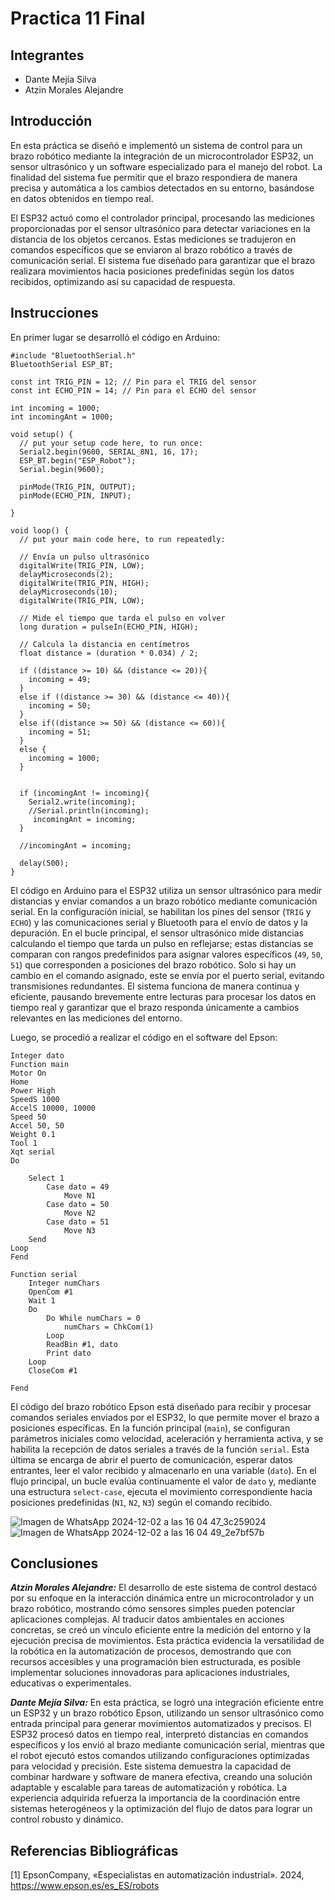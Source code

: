 # Practica 11 Final

## Integrantes

- Dante Mejía Silva
- Atzin Morales Alejandre

## Introducción

En esta práctica se diseñó e implementó un sistema de control para un brazo robótico mediante la integración de un microcontrolador ESP32, un sensor ultrasónico y un software especializado para el manejo del robot. La finalidad del sistema fue permitir que el brazo respondiera de manera precisa y automática a los cambios detectados en su entorno, basándose en datos obtenidos en tiempo real.

El ESP32 actuó como el controlador principal, procesando las mediciones proporcionadas por el sensor ultrasónico para detectar variaciones en la distancia de los objetos cercanos. Estas mediciones se tradujeron en comandos específicos que se enviaron al brazo robótico a través de comunicación serial. El sistema fue diseñado para garantizar que el brazo realizara movimientos hacia posiciones predefinidas según los datos recibidos, optimizando así su capacidad de respuesta.

## Instrucciones

En primer lugar se desarrolló el código en Arduino:
```
#include "BluetoothSerial.h"
BluetoothSerial ESP_BT;

const int TRIG_PIN = 12; // Pin para el TRIG del sensor
const int ECHO_PIN = 14; // Pin para el ECHO del sensor

int incoming = 1000;
int incomingAnt = 1000;

void setup() {
  // put your setup code here, to run once:
  Serial2.begin(9600, SERIAL_8N1, 16, 17);
  ESP_BT.begin("ESP_Robot");
  Serial.begin(9600);

  pinMode(TRIG_PIN, OUTPUT);
  pinMode(ECHO_PIN, INPUT);
  
}

void loop() {
  // put your main code here, to run repeatedly:
    
  // Envía un pulso ultrasónico
  digitalWrite(TRIG_PIN, LOW);
  delayMicroseconds(2);
  digitalWrite(TRIG_PIN, HIGH);
  delayMicroseconds(10);
  digitalWrite(TRIG_PIN, LOW);

  // Mide el tiempo que tarda el pulso en volver
  long duration = pulseIn(ECHO_PIN, HIGH);

  // Calcula la distancia en centímetros
  float distance = (duration * 0.034) / 2;  
    
  if ((distance >= 10) && (distance <= 20)){
    incoming = 49;
  }
  else if ((distance >= 30) && (distance <= 40)){
    incoming = 50;
  }
  else if((distance >= 50) && (distance <= 60)){
    incoming = 51;
  }
  else {
    incoming = 1000;
  }
  

  if (incomingAnt != incoming){
    Serial2.write(incoming);
    //Serial.println(incoming);
     incomingAnt = incoming;
  }
  
  //incomingAnt = incoming;
 
  delay(500);
}
```

El código en Arduino para el ESP32 utiliza un sensor ultrasónico para medir distancias y enviar comandos a un brazo robótico mediante comunicación serial. En la configuración inicial, se habilitan los pines del sensor (`TRIG` y `ECHO`) y las comunicaciones serial y Bluetooth para el envío de datos y la depuración. En el bucle principal, el sensor ultrasónico mide distancias calculando el tiempo que tarda un pulso en reflejarse; estas distancias se comparan con rangos predefinidos para asignar valores específicos (`49`, `50`, `51`) que corresponden a posiciones del brazo robótico. Solo si hay un cambio en el comando asignado, este se envía por el puerto serial, evitando transmisiones redundantes. El sistema funciona de manera continua y eficiente, pausando brevemente entre lecturas para procesar los datos en tiempo real y garantizar que el brazo responda únicamente a cambios relevantes en las mediciones del entorno.

Luego, se procedió a realizar el código en el software del Epson:
```
Integer dato
Function main
Motor On
Home
Power High
SpeedS 1000
AccelS 10000, 10000
Speed 50
Accel 50, 50
Weight 0.1
Tool 1
Xqt serial
Do
		
	Select 1
		Case dato = 49
			Move N1
		Case dato = 50
			Move N2
		Case dato = 51
			Move N3
	Send
Loop
Fend

Function serial
	Integer numChars
	OpenCom #1
	Wait 1
	Do
		Do While numChars = 0
			numChars = ChkCom(1)
		Loop
		ReadBin #1, dato
		Print dato
	Loop
	CloseCom #1
	
Fend
```

El código del brazo robótico Epson está diseñado para recibir y procesar comandos seriales enviados por el ESP32, lo que permite mover el brazo a posiciones específicas. En la función principal (`main`), se configuran parámetros iniciales como velocidad, aceleración y herramienta activa, y se habilita la recepción de datos seriales a través de la función `serial`. Esta última se encarga de abrir el puerto de comunicación, esperar datos entrantes, leer el valor recibido y almacenarlo en una variable (`dato`). En el flujo principal, un bucle evalúa continuamente el valor de `dato` y, mediante una estructura `select-case`, ejecuta el movimiento correspondiente hacia posiciones predefinidas (`N1`, `N2`, `N3`) según el comando recibido.

![Imagen de WhatsApp 2024-12-02 a las 16 04 47_3c259024](https://github.com/user-attachments/assets/499c1a39-e746-4f98-b141-8a0f3cf31cce)
![Imagen de WhatsApp 2024-12-02 a las 16 04 49_2e7bf57b](https://github.com/user-attachments/assets/069eaa99-346c-465f-83a3-f4b6345394f0)

## Conclusiones

***Atzin Morales Alejandre:*** 
El desarrollo de este sistema de control destacó por su enfoque en la interacción dinámica entre un microcontrolador y un brazo robótico, mostrando cómo sensores simples pueden potenciar aplicaciones complejas. Al traducir datos ambientales en acciones concretas, se creó un vínculo eficiente entre la medición del entorno y la ejecución precisa de movimientos. Esta práctica evidencia la versatilidad de la robótica en la automatización de procesos, demostrando que con recursos accesibles y una programación bien estructurada, es posible implementar soluciones innovadoras para aplicaciones industriales, educativas o experimentales.

***Dante Mejía Silva:*** 
En esta práctica, se logró una integración eficiente entre un ESP32 y un brazo robótico Epson, utilizando un sensor ultrasónico como entrada principal para generar movimientos automatizados y precisos. El ESP32 procesó datos en tiempo real, interpretó distancias en comandos específicos y los envió al brazo mediante comunicación serial, mientras que el robot ejecutó estos comandos utilizando configuraciones optimizadas para velocidad y precisión. Este sistema demuestra la capacidad de combinar hardware y software de manera efectiva, creando una solución adaptable y escalable para tareas de automatización y robótica. La experiencia adquirida refuerza la importancia de la coordinación entre sistemas heterogéneos y la optimización del flujo de datos para lograr un control robusto y dinámico.

## Referencias Bibliográficas 

[1] 	EpsonCompany, «Especialistas en automatización industrial». 2024, https://www.epson.es/es_ES/robots
